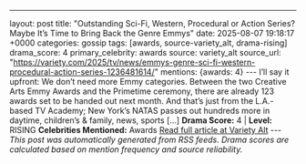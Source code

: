 ---
layout: post
title: "Outstanding Sci-Fi, Western, Procedural or Action Series? Maybe It’s Time to Bring Back the Genre Emmys"
date: 2025-08-07 19:18:17 +0000
categories: gossip
tags: [awards, source-variety_alt, drama-rising]
drama_score: 4
primary_celebrity: awards
source: variety_alt
source_url: "https://variety.com/2025/tv/news/emmys-genre-sci-fi-western-procedural-action-series-1236481614/"
mentions: {awards: 4} --- I’ll say it upfront: We don’t need more Emmy categories. Between the two Creative Arts Emmy Awards and the Primetime ceremony, there are already 123 awards set to be handed out next month. And that’s just from the L.A.-based TV Academy; New York’s NATAS passes out hundreds more in daytime, children’s & family, news, sports […] **Drama Score:** 4 | **Level:** RISING **Celebrities Mentioned:** Awards [Read full article at Variety Alt](https://variety.com/2025/tv/news/emmys-genre-sci-fi-western-procedural-action-series-1236481614/) --- *This post was automatically generated from RSS feeds. Drama scores are calculated based on mention frequency and source reliability.*